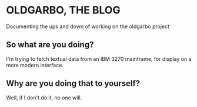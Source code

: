 # OLDGARBO, THE BLOG
Documenting the ups and down of working on the oldgarbo project

## So what are you doing?
I'm trying to fetch textual data from an IBM 3270 mainframe, for display on a more modern interface.

## Why are you doing that to yourself?
Well, if I don't do it, no one will.
